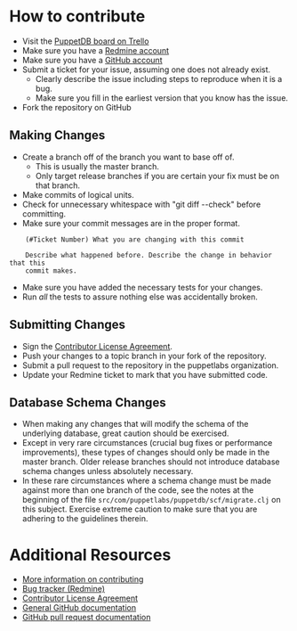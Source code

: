# How to contribute

* Visit the [PuppetDB board on Trello](http://links.puppetlabs.com/puppetdb-trello)
* Make sure you have a [Redmine account](http://projects.puppetlabs.com)
* Make sure you have a [GitHub account](https://github.com/signup/free)
* Submit a ticket for your issue, assuming one does not already exist.
  * Clearly describe the issue including steps to reproduce when it is a bug.
  * Make sure you fill in the earliest version that you know has the issue.
* Fork the repository on GitHub

## Making Changes

* Create a branch off of the branch you want to base off of.
  * This is usually the master branch.
  * Only target release branches if you are certain your fix must be on that branch.
* Make commits of logical units.
* Check for unnecessary whitespace with "git diff --check" before committing.
* Make sure your commit messages are in the proper format.

````
    (#Ticket Number) What you are changing with this commit

    Describe what happened before. Describe the change in behavior that this
    commit makes.
````

* Make sure you have added the necessary tests for your changes.
* Run _all_ the tests to assure nothing else was accidentally broken.

## Submitting Changes

* Sign the [Contributor License Agreement](https://projects.puppetlabs.com/contributor_licenses/sign).
* Push your changes to a topic branch in your fork of the repository.
* Submit a pull request to the repository in the puppetlabs organization.
* Update your Redmine ticket to mark that you have submitted code.

## Database Schema Changes

* When making any changes that will modify the schema of the underlying database,
  great caution should be exercised.
* Except in very rare circumstances (crucial bug fixes or performance improvements),
  these types of changes should only be made in the master branch.  Older release
  branches should not introduce database schema changes unless absolutely
  necessary.
* In these rare circumstances where a schema change must be made against more
  than one branch of the code, see the notes at the beginning of the file
  `src/com/puppetlabs/puppetdb/scf/migrate.clj` on this subject.  Exercise extreme
  caution to make sure that you are adhering to the guidelines therein.

# Additional Resources

* [More information on contributing](http://projects.puppetlabs.com/projects/puppet/wiki/Development_Lifecycle)
* [Bug tracker (Redmine)](http://projects.puppetlabs.com)
* [Contributor License Agreement](https://projects.puppetlabs.com/contributor_licenses/sign)
* [General GitHub documentation](http://help.github.com/)
* [GitHub pull request documentation](http://help.github.com/send-pull-requests/)
